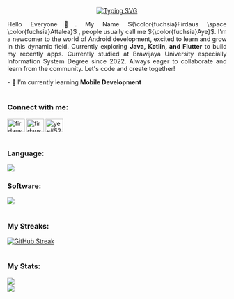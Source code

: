 <p align="center"> <a href="https://git.io/typing-svg"><img src="https://readme-typing-svg.demolab.com?font=Jacques+Francois+Shadow&size=25&duration=5500&pause=1000&color=D600FF&background=FF0D0000&vCenter=true&width=435&lines=Welkom+bij+Mijn+Dashboard!+%E3%83%84;Ik+ben+van+de+faculteit+Informatica+%3E%3C;Aangenaam+kennis+te+maken++(%E2%80%A2%CC%80%E1%B4%97%E2%80%A2%CC%81)%D9%88+%CC%91%CC%91" alt="Typing SVG" /></a></p>

<p align="justify">Hello Everyone👋. My Name ${\color{fuchsia}Firdaus \space \color{fuchsia}Attalea}$ , people usually call me ${\color{fuchsia}Aye}$. I'm a newcomer to the world of Android development, excited to learn and grow in this dynamic field. Currently exploring <strong>Java, Kotlin, and Flutter</strong> to build my recently apps. Currently studied at Brawijaya University especially Information System Degree since 2022. Always eager to collaborate and learn from the community. Let's code and create together!</p>
- 🌱 I’m currently learning <strong>Mobile Development</strong>

<h1 dir="auto"></h1>
<h3 align="left">Connect with me:</h3>
<p align="left">
<a href="https://linkedin.com/in/firdausattalea" target="blank"><img align="center" src="https://raw.githubusercontent.com/rahuldkjain/github-profile-readme-generator/master/src/images/icons/Social/linked-in-alt.svg" alt="firdausattalea" height="30" width="40" /></a>
<a href="https://instagram.com/firdausattalea" target="blank"><img align="center" src="https://raw.githubusercontent.com/rahuldkjain/github-profile-readme-generator/master/src/images/icons/Social/instagram.svg" alt="firdausattalea" height="30" width="40" /></a>
<a href="https://discord.gg/yee#5206" target="blank"><img align="center" src="https://raw.githubusercontent.com/rahuldkjain/github-profile-readme-generator/master/src/images/icons/Social/discord.svg" alt="yee#5206" height="30" width="40" /></a>
</p>

<h1 dir="auto"></h1>
<h3 align="left" > Language: </p>
<p align="left">
  <a href="https://skillicons.dev">
    <img src="https://skillicons.dev/icons?i=bootstrap,css,kotlin,java,html,js,laravel,react,php,nextjs,vite,flutter,nodejs,typescript" />
  </a>
</p>


<h3 align="left" > Software: </p>
  <a href="https://skillicons.dev">
    <img src="https://skillicons.dev/icons?i=git,figma,github,gitlab,mongodb,mysql" />
  </a>
</p>
  
<h1 dir="auto"></h1>
<h3> My Streaks: </h3>
<a href="https://git.io/streak-stats"><img src="https://streak-stats.demolab.com?user=FirdausAttalea&theme=burnt-neon" alt="GitHub Streak" /></a>
<br\>

<h1 dir="auto"></h1>
<h3>My Stats: </h3>
<picture>
  <source
    srcset="https://github-readme-stats.vercel.app/api?username=FirdausAttalea&theme=omni&show_icons=true&hide_border=false&count_private=true"
    media="(prefers-color-scheme: dark)"/>
  <img src="https://github-readme-stats.vercel.app/api?username=FirdausAttalea&theme=omni&show_icons=true&hide_border=false&count_private=true" />
</picture>
<br/>
  
<picture>
  <source
    srcset="https://github-readme-stats.vercel.app/api/top-langs/?username=FirdausAttalea&theme=omni&show_icons=true&hide_border=false&layout=compact"
    media="(prefers-color-scheme: dark)"
  />
  <img src="https://github-readme-stats.vercel.app/api/top-langs/?username=FirdausAttalea&theme=omni&show_icons=true&hide_border=false&layout=compact" />
</picture>



